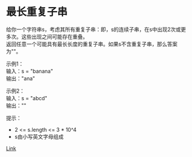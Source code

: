 <h1>最长重复子串</h1>

给你一个字符串s，考虑其所有重复子串：即，s的连续子串，在s中出现2次或更多次。这些出现之间可能存在重叠。</br>
返回任意一个可能具有最长长度的重复子串。如果s不含重复子串，那么答案为""。</br>

示例1：</br>
输入：s = "banana"</br>
输出："ana"</br>

示例2：</br>
输入：s = "abcd"</br>
输出：""</br>

提示：
- 2 <= s.length <= 3 * 10^4
- s由小写英文字母组成

[Link](https://leetcode-cn.com/problems/longest-duplicate-substring/)